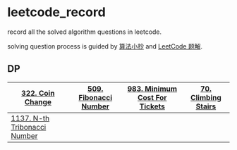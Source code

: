 # leetcode_record

record all the solved algorithm questions in leetcode.

solving question process is guided by [算法小抄](https://labuladong.online/algo/home) and [LeetCode 题解](https://github.com/itcharge/LeetCode-Py/blob/main/Contents/00.Introduction/05.Categories-List.md).



## DP

| [322. Coin Change](https://leetcode.com/problems/coin-change/) | [509. Fibonacci Number](https://leetcode.com/problems/fibonacci-number) | [983. Minimum Cost For Tickets](https://leetcode.com/problems/minimum-cost-for-tickets/) | [70. Climbing Stairs](https://leetcode.com/problems/climbing-stairs/) |
| ------------------------------------------------------------ | ------------------------------------------------------------ | ------------------------------------------------------------ | ------------------------------------------------------------ |
| [1137. N-th Tribonacci Number](https://leetcode.com/problems/n-th-tribonacci-number) |                                                              |                                                              |                                                              |
